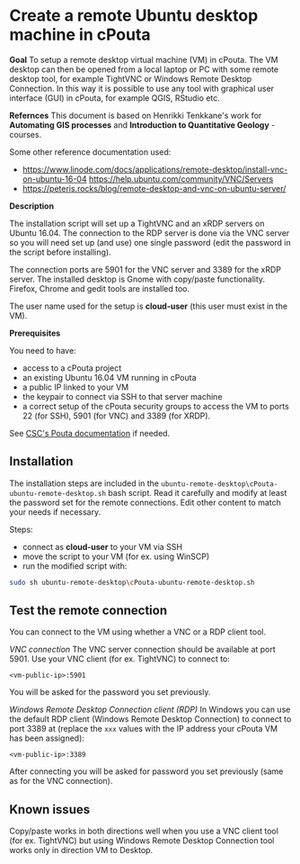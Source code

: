 # Create a remote Ubuntu desktop machine in cPouta

**Goal**
To setup a remote desktop virtual machine (VM) in cPouta. The VM desktop can then be opened from a local laptop or PC with some remote desktop tool, for example TightVNC or Windows Remote Desktop Connection. In this way it is possible to use any tool with graphical user interface (GUI) in cPouta, for example QGIS, RStudio etc.

**Refernces**
This document is based on Henrikki Tenkkane's work for **Automating GIS processes** and **Introduction to Quantitative Geology** -courses.

Some other reference documentation used:
- https://www.linode.com/docs/applications/remote-desktop/install-vnc-on-ubuntu-16-04 https://help.ubuntu.com/community/VNC/Servers
- https://peteris.rocks/blog/remote-desktop-and-vnc-on-ubuntu-server/

**Description**

The installation script will set up a TightVNC and an xRDP servers on Ubuntu 16.04. The connection to the RDP server is done via the VNC server so you will need set up (and use) one single password (edit the password in the script before installing).

The connection ports are 5901 for the VNC server and 3389 for the xRDP server. The installed desktop is Gnome with copy/paste functionality. Firefox, Chrome and gedit tools are installed too.

The user name used for the setup is **cloud-user** (this user must exist in the VM).

**Prerequisites**

You need to have:
- access to a cPouta project
- an existing Ubuntu 16.04 VM running in cPouta
- a public IP linked to your VM
- the keypair to connect via SSH to that server machine
- a correct setup of the cPouta security groups to access the VM to ports 22 (for SSH), 5901 (for VNC) and 3389 (for XRDP).

See [CSC's Pouta documentation](https://research.csc.fi/pouta-user-guide) if needed.

## Installation

The installation steps are included in the `ubuntu-remote-desktop\cPouta-ubuntu-remote-desktop.sh` bash script. Read it carefully and modify at least the password set for the remote connections. Edit other content to match your needs if necessary.

Steps:
- connect as **cloud-user** to your VM via SSH
- move the script to your VM (for ex. using WinSCP)
- run the modified script with:
```bash
sudo sh ubuntu-remote-desktop\cPouta-ubuntu-remote-desktop.sh
```

## Test the remote connection
You can connect to the VM using whether a VNC or a RDP client tool.

*VNC connection*
The VNC server connection should be available at port 5901. Use your VNC client (for ex. TightVNC) to connect to:

`<vm-public-ip>:5901`

You will be asked for the password you set previously.

*Windows Remote Desktop Connection client (RDP)*
In Windows you can use the default RDP client (Windows Remote Desktop Connection) to connect to port 3389 at (replace the `xxx` values with the IP address your cPouta VM has been assigned):

`<vm-public-ip>:3389`

After connecting you will be asked for password you set previously (same as for the VNC connection).

## Known issues
Copy/paste works in both directions well when you use a VNC client tool (for ex. TightVNC) but using Windows Remote Desktop Connection tool works only in direction VM to Desktop.
